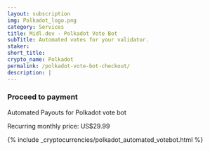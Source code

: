 ```yaml
---
layout: subscription
img: Polkadot_logo.png
category: Services
title: Midl.dev - Polkadot Vote Bot
subTitle: Automated votes for your validator.
staker: 
short_title: 
crypto_name: Polkadot
permalink: /polkadot-vote-bot-checkout/
description: | 
---
```


<h3>Proceed to payment</h3>
<p>Automated Payouts for Polkadot vote bot</p>
<p>Recurring monthly price: US$29.99</p>

{% include _cryptocurrencies/polkadot_automated_votebot.html %}

